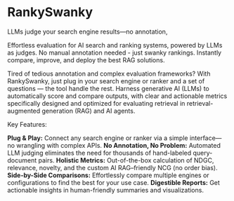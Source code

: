 # RankySwanky
LLMs judge your search engine results—no annotation, 

Effortless evaluation for AI search and ranking systems, powered by LLMs as judges. No manual annotation needed - just swanky rankings. Instantly compare, improve, and deploy the best RAG solutions.

Tired of tedious annotation and complex evaluation frameworks? With RankySwanky, just plug in your search engine or ranker and a set of questions — the tool handle the rest. Harness generative AI (LLMs) to automatically score and compare outputs, with clear and actionable metrics specifically designed and optimized for evaluating retrieval in retrieval-augmented generation (RAG)  and AI agents.

Key Features:

**Plug & Play:** Connect any search engine or ranker via a simple interface—no wrangling with complex APIs.
**No Annotation, No Problem:** Automated LLM judging eliminates the need for thousands of hand-labeled query-document pairs.
**Holistic Metrics:** Out-of-the-box calculation of NDGC, relevance, novelty, and the custom AI RAG–friendly NCG (no order bias).
**Side-by-Side Comparisons:** Effortlessly compare multiple engines or configurations to find the best for your use case.
**Digestible Reports:** Get actionable insights in human-friendly summaries and visualizations.

